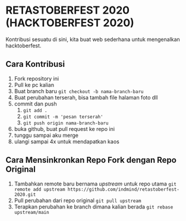 # RETASTOBERFEST 2020 (HACKTOBERFEST 2020)

Kontribusi sesuatu di sini, kita buat web sederhana untuk mengenalkan hacktoberfest.

## Cara Kontribusi

1. Fork repository ini
2. Pull ke pc kalian
3. Buat branch baru
  `git checkout -b nama-branch-baru`
4. Buat perubahan terserah, bisa tambah file halaman foto dll
5. commit dan push
   1. `git add .`
   2. `git commit -m 'pesan terserah'`
   3. `git push origin nama-branch-baru`
6. buka github, buat pull request ke repo  ini
7. tunggu sampai aku merge
8. ulangi sampai 4x untuk mendapatkan kaos

## Cara Mensinkronkan Repo Fork dengan Repo Original

1. Tambahkan remote baru bernama *upstream* untuk repo utama
  `git remote add upstream https://github.com/indmind/retastoberfest-2020.git`
2. Pull perubahan dari repo original
  `git pull upstream`
3. Terapkan perubahan ke branch dimana kalian berada
  `git rebase upstream/main`
